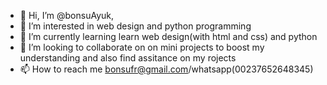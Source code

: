 - 👋 Hi, I’m @bonsuAyuk, 
- 👀 I’m interested in web design and python programming
- 🌱 I’m currently learning learn web design(with html and css) and python
- 💞️ I’m looking to collaborate on on mini projects to boost my understanding and also find assitance on my rojects
- 📫 How to reach me bonsufr@gmail.com/whatsapp(00237652648345)

<!---
bonsuAyuk/bonsuAyuk is a ✨ special ✨ repository because its `README.md` (this file) appears on your GitHub profile.
You can click the Preview link to take a look at your changes.
--->
